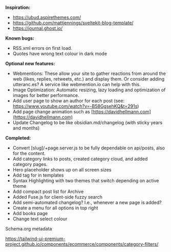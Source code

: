 **Inspiration:**
- https://ubud.aspirethemes.com/
- https://github.com/mattjennings/sveltekit-blog-template/
- https://journal.ghost.io/

**Known bugs:**
- RSS.xml errors on first load.
- Quotes have wrong text colour in dark mode

**Optional new features:**
- Webmentions: These allow your site to gather reactions from around the web (likes, replies, retweets, etc.) and display them. Or consider adding utteranc.es? A service like webmention.io can help with this.
- Image Optimization: Automatic resizing, lazy loading and optimization of images for better performance.
- Add user page to show an author for each post (see: https://www.youtube.com/watch?v=-B58GgsehKQ&t=291s)
- Add page change animation such as [https://davidhellmann.com](https://davidhellmann.com)
- Update Changelog to be like obsidian.md/changelog (with sticky years and months)

**Completed:**
- Convert [slug]/+page.server.js to be fully dependable on api/posts, also for the content.
- Add category links to posts, created category cloud, and added category pages.
- Hero placeholder shows up on all screen sizes
- Add <A> tag for in templates
- Syntax Highlighting with two themes that switch depending on active theme
- Add compact post list for Archive
- Added Fuse.js for client-side fuzzy search
- Add semi-automated changelog? I.e., whenever a new page is added?
- Create a menu for all options in top right 
- Add books page
- Change text select colour



Schema.org metadata

https://tailwind-ui-premium-project.github.io/components/ecommerce/components/category-filters/ 
